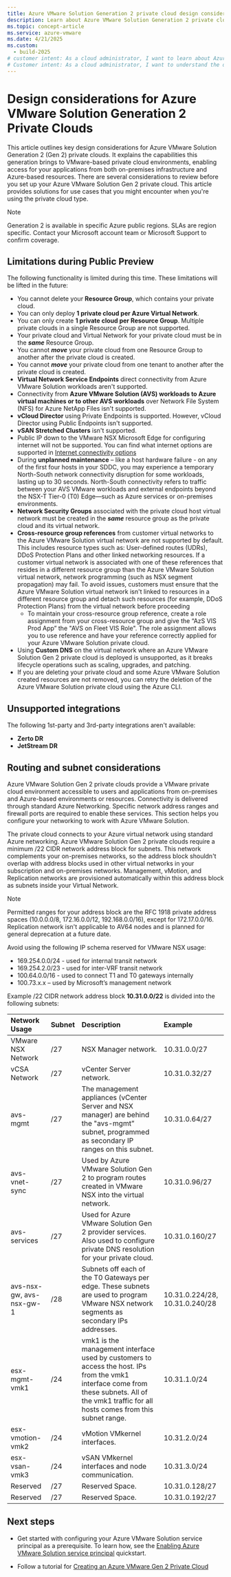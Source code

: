 ```yaml
---
title: Azure VMware Solution Generation 2 private cloud design considerations 
description: Learn about Azure VMware Solution Generation 2 private cloud design considerations.
ms.topic: concept-article
ms.service: azure-vmware
ms.date: 4/21/2025
ms.custom:
  - build-2025
# customer intent: As a cloud administrator, I want to learn about Azure VMware Solution Generation 2 private cloud design considerations so that I can make informed decisions about my Azure VMware Solution deployment.
# Customer intent: As a cloud administrator, I want to understand the design considerations for Azure VMware Solution Generation 2 private clouds so that I can effectively plan and implement my private cloud deployment while ensuring compliance with current limitations and requirements.
---
```


# Design considerations for Azure VMware Solution Generation 2 Private Clouds

This article outlines key design considerations for Azure VMware Solution Generation 2 (Gen 2) private clouds. It explains the capabilities this generation brings to VMware-based private cloud environments, enabling access for your applications from both on-premises infrastructure and Azure-based resources. There are several considerations to review before you set up your Azure VMware Solution Gen 2 private cloud. This article provides solutions for use cases that you might encounter when you're using the private cloud type.

> [!Note]
> Generation 2 is available in specific Azure public regions. SLAs are region specific. Contact your Microsoft account team or Microsoft Support to confirm coverage.

## Limitations during Public Preview

The following functionality is limited during this time. These limitations will be lifted in the future:

- You cannot delete your **Resource Group**, which contains your private cloud.
- You can only deploy **1 private cloud per Azure Virtual Network**.
- You can only create **1 private cloud per Resource Group**. Multiple private clouds in a single Resource Group are not supported. 
- Your private cloud and Virtual Network for your private cloud must be in the ***same*** Resource Group.
- You cannot ***move*** your private cloud from one Resource Group to another after the private cloud is created.
- You cannot ***move*** your private cloud from one tenant to another after the private cloud is created.
- **Virtual Network Service Endpoints** direct connectivity from Azure VMware Solution workloads aren't supported.
- Connectivity from **Azure VMware Solution (AVS) workloads to Azure virtual machines or to other AVS workloads** over Network File System (NFS) for Azure NetApp Files isn't supported.
- **vCloud Director** using Private Endpoints is supported. However, vCloud Director using Public Endpoints isn't supported.
- **vSAN Stretched Clusters** isn't supported.
- Public IP down to the VMware NSX Microsoft Edge for configuring internet will not be supported. You can find what internet options are supported in [Internet connectivity options](native-internet-connectivity-design-considerations.md)
- During **unplanned maintenance** – like a host hardware failure - on any of the first four hosts in your SDDC, you may experience a temporary North-South network connectivity disruption for some workloads, lasting up to 30 seconds. North-South connectivity refers to traffic between your AVS VMware workloads and external endpoints beyond the NSX-T Tier-0 (T0) Edge—such as Azure services or on-premises environments. 
- **Network Security Groups** associated with the private cloud host virtual network must be created in the ***same*** resource group as the private cloud and its virtual network.
- **Cross-resource group references** from customer virtual networks to the Azure VMware Solution virtual network are not supported by default. This includes resource types such as: User-defined routes (UDRs), DDoS Protection Plans and other linked networking resources. If a customer virtual network is associated with one of these references that resides in a different resource group than the Azure VMware Solution virtual network, network programming (such as NSX segment propagation) may fail. To avoid issues, customers must ensure that the Azure VMware Solution virtual network isn't linked to resources in a different resource group and detach such resources (for example, DDoS Protection Plans) from the virtual network before proceeding
    - To maintain your cross-resource group reference, create a role assignment from your cross-resource group and give the “AzS VIS Prod App” the "AVS on Fleet VIS Role". The role assignment allows you to use reference and have your reference correctly applied for your Azure VMware Solution private cloud.
- Using **Custom DNS** on the virtual network where an Azure VMware Solution Gen 2 private cloud is deployed is unsupported, as it breaks lifecycle operations such as scaling, upgrades, and patching.
- If you are deleting your private cloud and some Azure VMware Solution created resources are not removed, you can retry the deletion of the Azure VMware Solution private cloud using the Azure CLI.
        
## Unsupported integrations

The following 1st-party and 3rd-party integrations aren't available:
- **Zerto DR**
- **JetStream DR**

## Routing and subnet considerations

Azure VMware Solution Gen 2 private clouds provide a VMware private cloud environment accessible to users and applications from on-premises and Azure-based environments or resources. Connectivity is delivered through standard Azure Networking. Specific network address ranges and firewall ports are required to enable these services. This section helps you configure your networking to work with Azure VMware Solution. 

The private cloud connects to your Azure virtual network using standard Azure networking. Azure VMware Solution Gen 2 private clouds require a minimum /22 CIDR network address block for subnets. This network complements your on-premises networks, so the address block shouldn't overlap with address blocks used in other virtual networks in your subscription and on-premises networks. Management, vMotion, and Replication networks are provisioned automatically within this address block as subnets inside your Virtual Network.

> [!Note]
> Permitted ranges for your address block are the RFC 1918 private address spaces (10.0.0.0/8, 172.16.0.0/12, 192.168.0.0/16), except for 172.17.0.0/16. Replication network isn't applicable to AV64 nodes and is planned for general deprecation at a future date.

Avoid using the following IP schema reserved for VMware NSX usage: 

- 169.254.0.0/24 - used for internal transit network 
- 169.254.2.0/23 - used for inter-VRF transit network 
- 100.64.0.0/16 - used to connect T1 and T0 gateways internally 
- 100.73.x.x – used by Microsoft’s management network

Example /22 CIDR network address block **10.31.0.0/22** is divided into the following subnets: 

|**Network Usage** |**Subnet** |**Description** |**Example** |
| :-- | :-- | :-- | :-- |
|VMware NSX Network | /27 | NSX Manager network. | 10.31.0.0/27 |
|vCSA Network | /27 | vCenter Server network. | 10.31.0.32/27  |
|avs-mgmt| /27 | The management appliances (vCenter Server and NSX manager) are behind the "avs-mgmt” subnet, programmed as secondary IP ranges on this subnet. | 10.31.0.64/27  |
|avs-vnet-sync| /27 | Used by Azure VMware Solution Gen 2 to program routes created in VMware NSX into the virtual network. | 10.31.0.96/27 |
|avs-services | /27 | Used for Azure VMware Solution Gen 2 provider services. Also used to configure private DNS resolution for your private cloud. | 10.31.0.160/27  |
|avs-nsx-gw, avs-nsx-gw-1| /28 |Subnets off each of the T0 Gateways per edge. These subnets are used to program VMware NSX network segments as secondary IPs addresses. | 10.31.0.224/28, 10.31.0.240/28 |
|esx-mgmt-vmk1 | /24 | vmk1 is the management interface used by customers to access the host. IPs from the vmk1 interface come from these subnets. All of the vmk1 traffic for all hosts comes from this subnet range. | 10.31.1.0/24  |
|esx-vmotion-vmk2 | /24 | vMotion VMkernel interfaces. | 10.31.2.0/24  |
|esx-vsan-vmk3  | /24 | vSAN VMkernel interfaces and node communication. | 10.31.3.0/24 |
|Reserved | /27 | Reserved Space. | 10.31.0.128/27 |
|Reserved | /27 | Reserved Space. | 10.31.0.192/27 |

## Next steps

- Get started with configuring your Azure VMware Solution service principal as a prerequisite. To learn how, see the [Enabling Azure VMware Solution service principal](native-first-party-principle-security.md) quickstart.
  
- Follow a tutorial for [Creating an Azure VMware Gen 2 Private Cloud](native-create-azure-vmware-virtual-network-private-cloud.md)
